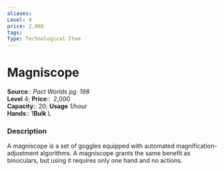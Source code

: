 ```yaml
---
aliases: 
Level: 4
price: 2,000
tags: 
Type: Technological Item
---
```


# Magniscope

**Source**:: _Pact Worlds pg. 198_  
**Level** 4;
**Price**::  2,000  
**Capacity**:: 20; **Usage** 1/hour  
**Hands**:: 1**Bulk** L

### Description

A magniscope is a set of goggles equipped with automated magnification-adjustment algorithms. A magniscope grants the same benefit as binoculars, but using it requires only one hand and no actions.
